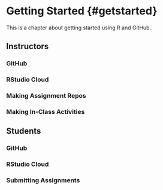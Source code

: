 # Getting Started {#getstarted}

This is a chapter about getting started using R and GitHub. 

## Instructors 

### GitHub

### RStudio Cloud

### Making Assignment Repos

### Making In-Class Activities

## Students

### GitHub

### RStudio Cloud

### Submitting Assignments
